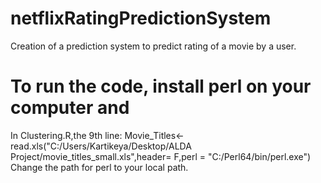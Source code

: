# netflixRatingPredictionSystem
Creation of a prediction system to predict rating of a movie by a user.
# To run the code, install perl on your computer and 
In Clustering.R,the 9th line:
Movie_Titles<-read.xls("C:/Users/Kartikeya/Desktop/ALDA Project/movie_titles_small.xls",header= F,perl = "C:/Perl64/bin/perl.exe")
Change the path for perl to your local path.
